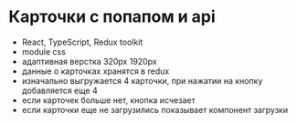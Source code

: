 # Карточки с попапом и api

- React, TypeScript, Redux toolkit
- module css
- адаптивная верстка 320px 1920px
- данные о карточках хранятся в redux
- изначально выгружается 4 карточки, при нажатии на кнопку добавляется еще 4
- если карточек больше нет, кнопка исчезает
- если карточки еще не загрузились показывает компонент загрузки
